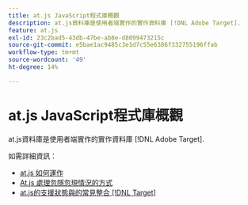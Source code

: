```yaml
---
title: at.js JavaScript程式庫概觀
description: at.js資料庫是使用者端實作的實作資料庫 [!DNL Adobe Target].
feature: at.js
exl-id: 23c2bad5-43db-47be-ab8e-d8099473215c
source-git-commit: e5bae1ac9485c3e1d7c55e6386f332755196ffab
workflow-type: tm+mt
source-wordcount: '49'
ht-degree: 14%

---
```


# at.js JavaScript程式庫概觀

at.js資料庫是使用者端實作的實作資料庫 [!DNL Adobe Target].

如需詳細資訊：

* [at.js 如何運作](how-atjs-works.md)
* [At.js 處理忽隱忽現情況的方式](manage-flicker-with-atjs.md)
* [at.js的支援狀態與的常見整合 [!DNL Target]](target-atjs-integrations.md)
